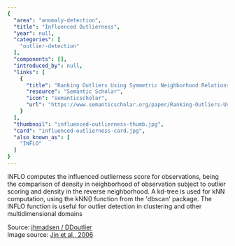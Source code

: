 ```yaml
---
{
  "area": "anomaly-detection",
  "title": "Influenced Outlierness",
  "year": null,
  "categories": [
    "outlier-detection"
  ],
  "components": [],
  "introduced_by": null,
  "links": [
    {
      "title": "Ranking Outliers Using Symmetric Neighborhood Relationship",
      "resource": "Semantic Scholar",
      "icon": "semanticscholar",
      "url": "https://www.semanticscholar.org/paper/Ranking-Outliers-Using-Symmetric-Neighborhood-Jin-Tung/6a2b5f45130337fe44b86bd611371ab0bb40f4bb"
    }
  ],
  "thumbnail": "influenced-outlierness-thumb.jpg",
  "card": "influenced-outlierness-card.jpg",
  "also_known_as": [
    "INFLO"
  ]
}
---
```

INFLO computes the influenced outlierness score for observations, being the comparison of density in neighborhood of observation subject to outlier scoring and density in the reverse neighborhood. A kd-tree is used for kNN computation, using the kNN() function from the 'dbscan' package. The INFLO function is useful for outlier detection in clustering and other multidimensional domains

Source: [jhmadsen / DDoutlier](https://github.com/jhmadsen/DDoutlier/blob/master/man/INFLO.Rd)  
Image source: [Jin et al., 2006](https://www.comp.nus.edu.sg/~atung/publication/pakdd06_outlier.pdf)
